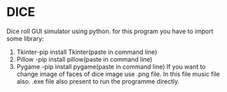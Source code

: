 # DICE
Dice roll GUI simulator using python. 
for this program you have to import some library:
  1. Tkinter-pip install Tkinter(paste in command line)
  2. Pillow -pip install pillow(paste in command line)
  3. Pygame -pip install pygame(paste in command line)
If you want to change image of faces of dice image use .png file.
In this file music file also.
.exe file also present to run the programme directly.
